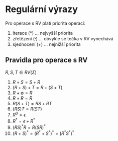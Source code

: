 # Regulární výrazy
Pro operace s RV platí priorita operací:
1) iterace (*) … nejvyšší priorita
2) zřetězení (ꞏ) … obvykle se tečka v RV vynechává
3) sjednocení (+) … nejnižší priorita

## Pravidla pro operace s RV
$R, S, T \in RV(\Sigma)$
1) $R + S = S + R$
2) $(R + S) + T = R + (S + T)$
3) $R + \emptyset = R$
4) $R + R = R$
5) $R(S + T) = RS + RT$
6) $(RS)T = R(ST)$
7) $R^0 = \epsilon$
8) $R^* = \epsilon + R^*$
9) $(RS)^*R = R(SR)^*$
10) $(R + S)^* = (R^* + S^*)^* = (R^*S^*)^*$